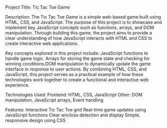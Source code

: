 Project Title: Tic Tac Toe Game

Description: The Tic Tac Toe Game is a simple web-based game built using HTML, CSS, and JavaScript. 
The purpose of this project is to showcase and implement key JavaScript concepts such as functions, arrays, and DOM manipulation. 
Through building this game, the project aims to provide a clear understanding of how JavaScript interacts with HTML and CSS to create interactive web applications.

Key concepts explored in this project include:
JavaScript functions to handle game logic. Arrays for storing the game state and checking for winning conditions.DOM manipulation to dynamically update the game interface in response to user actions. By combining HTML, CSS, and JavaScript, this project serves as a practical example of how these technologies work together to create a functional and interactive web experience.

Technologies Used:
Frontend: HTML, CSS, JavaScript
Other: DOM manipulation, JavaScript arrays, Event handling

Features:
Interactive Tic Tac Toe grid
Real-time game updates using JavaScript functions
Clear win/loss detection and display
Simple, responsive design using CSS

